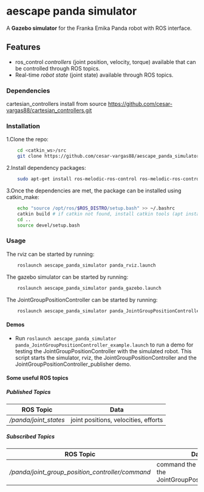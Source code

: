 # aescape panda simulator 

A **Gazebo simulator** for the Franka Emika Panda robot with ROS interface.

## Features

- ros_control *controllers* (joint position, velocity, torque) available that can be controlled through ROS topics.
- Real-time *robot state* (joint state) available through ROS topics.

### Dependencies

cartesian_controllers install from source https://github.com/cesar-vargas88/cartesian_controllers.git

### Installation

1.Clone the repo:

```bash
    cd <catkin_ws>/src
    git clone https://github.com/cesar-vargas88/aescape_panda_simulator.git
```

2.Install dependency packages:

```bash
    sudo apt-get install ros-melodic-ros-control ros-melodic-ros-controllers ros-melodic-controller-manager ros-melodic-joint-state-publisher-gui ros-melodic-gazebo-ros-pkgs ros-melodic-gazebo-ros-control
```

3.Once the dependencies are met, the package can be installed using catkin_make:

```bash
    echo "source /opt/ros/$ROS_DISTRO/setup.bash" >> ~/.bashrc
    catkin build # if catkin not found, install catkin tools (apt install python-catkin-tools)
    cd ..
    source devel/setup.bash
```

### Usage

The rviz can be started by running:

```bash
    roslaunch aescape_panda_simulator panda_rviz.launch
```

The gazebo simulator can be started by running:

```bash
    roslaunch aescape_panda_simulator panda_gazebo.launch
```

The JointGroupPositionController can be started by running:

```bash
    roslaunch aescape_panda_simulator panda_JointGroupPositionController.launch
```

#### Demos

- Run `roslaunch aescape_panda_simulator panda_JointGroupPositionController_example.launch` to run a demo for testing the JointGroupPositionController with the simulated robot. This script starts the simulator, rviz, the JointGroupPositionController and the JointGroupPositionController_publisher demo.

#### Some useful ROS topics

##### Published Topics

| ROS Topic | Data |
| ------ | ------ |
| */panda/joint_states* | joint positions, velocities, efforts |

##### Subscribed Topics

| ROS Topic | Data |
| ------ | ------ |
| */panda/joint_group_position_controller/command* | command the robot using the JointGroupPositionController |
